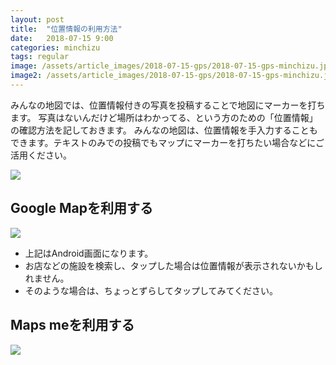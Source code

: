 ```yaml
---
layout: post
title:  "位置情報の利用方法"
date:   2018-07-15 9:00
categories: minchizu
tags: regular
image: /assets/article_images/2018-07-15-gps/2018-07-15-gps-minchizu.jpg
image2: /assets/article_images/2018-07-15-gps/2018-07-15-gps-minchizu.jpg
---
```

みんなの地図では、位置情報付きの写真を投稿することで地図にマーカーを打ちます。
写真はないんだけど場所はわかってる、という方のための「位置情報」の確認方法を記しておきます。
みんなの地図は、位置情報を手入力することもできます。テキストのみでの投稿でもマップにマーカーを打ちたい場合などにご活用ください。

<img src="/minchizu-lp/assets/article_images/2018-07-15-gps/2018-07-15-gps-minchizu.jpg"/>

## Google Mapを利用する
<img src="/minchizu-lp/assets/article_images/2018-07-15-gps/2018-07-15-gps_google_map_android.jpg"/>

- 上記はAndroid画面になります。
- お店などの施設を検索し、タップした場合は位置情報が表示されないかもしれません。
- そのような場合は、ちょっとずらしてタップしてみてください。

## Maps meを利用する
<img src="/minchizu-lp/assets/article_images/2018-07-15-gps/2018-07-15-gps_mapsme_android.jpg"/>
